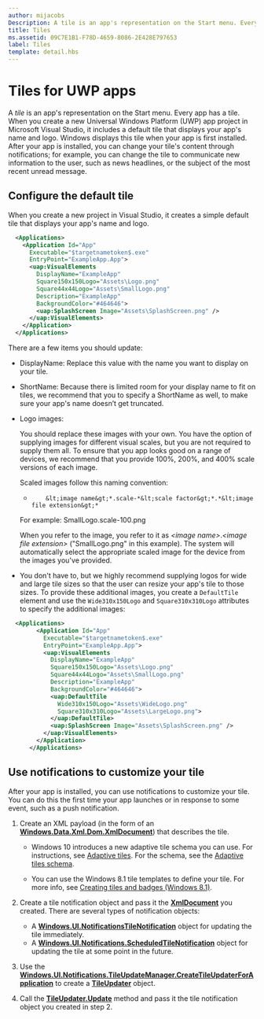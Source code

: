 ```yaml
---
author: mijacobs
Description: A tile is an app's representation on the Start menu. Every app has a tile. When you create a new Universal Windows Platform (UWP) app project in Microsoft Visual Studio, it includes a default tile that displays your app's name and logo.
title: Tiles
ms.assetid: 09C7E1B1-F78D-4659-8086-2E428E797653
label: Tiles
template: detail.hbs
---
```


# Tiles for UWP apps





A *tile* is an app's representation on the Start menu. Every app has a tile. When you create a new Universal Windows Platform (UWP) app project in Microsoft Visual Studio, it includes a default tile that displays your app's name and logo. Windows displays this tile when your app is first installed. After your app is installed, you can change your tile's content through notifications; for example, you can change the tile to communicate new information to the user, such as news headlines, or the subject of the most recent unread message.

## <span id="Configure_the_default_tile"></span><span id="configure_the_default_tile"></span><span id="CONFIGURE_THE_DEFAULT_TILE"></span>Configure the default tile


When you create a new project in Visual Studio, it creates a simple default tile that displays your app's name and logo.

```XML
  <Applications>
    <Application Id="App"
      Executable="$targetnametoken$.exe"
      EntryPoint="ExampleApp.App">
      <uap:VisualElements
        DisplayName="ExampleApp"
        Square150x150Logo="Assets\Logo.png"
        Square44x44Logo="Assets\SmallLogo.png"
        Description="ExampleApp"
        BackgroundColor="#464646">
        <uap:SplashScreen Image="Assets\SplashScreen.png" />
      </uap:VisualElements>
    </Application>
  </Applications>
```

There are a few items you should update:

-   DisplayName: Replace this value with the name you want to display on your tile.
-   ShortName: Because there is limited room for your display name to fit on tiles, we recommend that you to specify a ShortName as well, to make sure your app's name doesn’t get truncated.
-   Logo images:

    You should replace these images with your own. You have the option of supplying images for different visual scales, but you are not required to supply them all. To ensure that you app looks good on a range of devices, we recommend that you provide 100%, 200%, and 400% scale versions of each image.

    Scaled images follow this naming convention:
    
    *
              &lt;image name&gt;*.scale-*&lt;scale factor&gt;*.*&lt;image file extension&gt;* 


     

    For example: SmallLogo.scale-100.png

    When you refer to the image, you refer to it as *&lt;image name&gt;*.*&lt;image file extension&gt;* ("SmallLogo.png" in this example). The system will automatically select the appropriate scaled image for the device from the images you've provided.

-   You don't have to, but we highly recommend supplying logos for wide and large tile sizes so that the user can resize your app's tile to those sizes. To provide these additional images, you create a `DefaultTile` element and use the `Wide310x150Logo` and `Square310x310Logo` attributes to specify the additional images:
```    XML
  <Applications>
        <Application Id="App"
          Executable="$targetnametoken$.exe"
          EntryPoint="ExampleApp.App">
          <uap:VisualElements
            DisplayName="ExampleApp"
            Square150x150Logo="Assets\Logo.png"
            Square44x44Logo="Assets\SmallLogo.png"
            Description="ExampleApp"
            BackgroundColor="#464646">
            <uap:DefaultTile
              Wide310x150Logo="Assets\WideLogo.png"
              Square310x310Logo="Assets\LargeLogo.png">
            </uap:DefaultTile>
            <uap:SplashScreen Image="Assets\SplashScreen.png" />
          </uap:VisualElements>
        </Application>
      </Applications>
```

## <span id="Use_notifications_to_customize_your_tile"></span><span id="use_notifications_to_customize_your_tile"></span><span id="USE_NOTIFICATIONS_TO_CUSTOMIZE_YOUR_TILE"></span>Use notifications to customize your tile


After your app is installed, you can use notifications to customize your tile. You can do this the first time your app launches or in response to some event, such as a push notification.

1.  Create an XML payload (in the form of an [**Windows.Data.Xml.Dom.XmlDocument**](https://msdn.microsoft.com/library/windows/apps/br206173)) that describes the tile.

    -   Windows 10 introduces a new adaptive tile schema you can use. For instructions, see [Adaptive tiles](tiles-and-notifications-create-adaptive-tiles.md). For the schema, see the [Adaptive tiles schema](tiles-and-notifications-adaptive-tiles-schema.md). 

    -   You can use the Windows 8.1 tile templates to define your tile. For more info, see [Creating tiles and badges (Windows 8.1)](https://msdn.microsoft.com/library/windows/apps/xaml/hh868260).

2.  Create a tile notification object and pass it the [**XmlDocument**](https://msdn.microsoft.com/library/windows/apps/br206173) you created. There are several types of notification objects:
    -   A [**Windows.UI.NotificationsTileNotification**](https://msdn.microsoft.com/library/windows/apps/br208616) object for updating the tile immediately.
    -   A [**Windows.UI.Notifications.ScheduledTileNotification**](https://msdn.microsoft.com/library/windows/apps/hh701637) object for updating the tile at some point in the future.

3.  Use the [**Windows.UI.Notifications.TileUpdateManager.CreateTileUpdaterForApplication**](https://msdn.microsoft.com/library/windows/apps/br208623) to create a [**TileUpdater**](https://msdn.microsoft.com/library/windows/apps/br208628) object.
4.  Call the [**TileUpdater.Update**](https://msdn.microsoft.com/library/windows/apps/br208632) method and pass it the tile notification object you created in step 2.

 

 






<!--HONumber=Jun16_HO2-->


